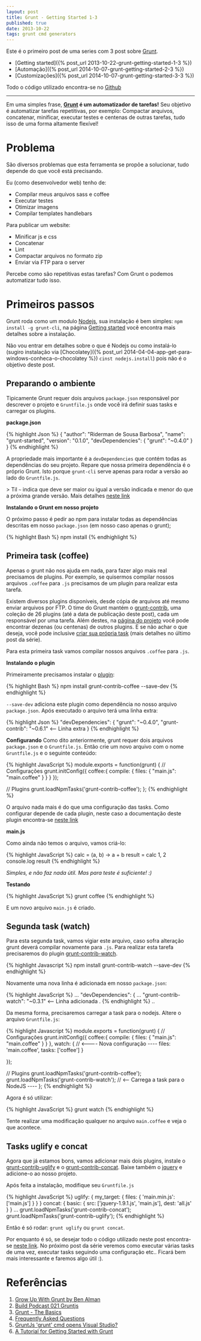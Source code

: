 ```yaml
---
layout: post
title: Grunt - Getting Started 1-3
published: true
date: 2013-10-22
tags: grunt cmd generators
---
```


Este é o primeiro post de uma series com 3 post sobre [Grunt](http://gruntjs.com/).

* [Getting started]({% post_url 2013-10-22-grunt-getting-started-1-3 %})
* [Automação]({% post_url 2014-10-07-grunt-getting-started-2-3 %})
* [Customizações]({% post_url 2014-10-07-grunt-getting-started-3-3 %})

Todo o código utilizado encontra-se no [Github](https://github.com/Ridermansb/grunt-started)

----------

Em uma simples frase, **[Grunt](http://gruntjs.com/) é um automatizador de tarefas!** Seu objetivo é automatizar tarefas repetitivas, por exemplo: Compactar arquivos, concatenar, minificar, executar testes e centenas de outras tarefas, tudo isso de uma forma altamente flexível!

# Problema

São diversos problemas que esta ferramenta se propõe a solucionar, tudo depende do que você está precisando.

Eu (como desenvolvedor web) tenho de:
 * Compilar meus arquivos sass e coffee
 * Executar testes
 * Otimizar imagens
 * Compilar templates handlebars

Para publicar um website:
 * Minificar js e css
 * Concatenar
 * Lint
 * Compactar arquivos no formato zip
 * Enviar via FTP para o server

Percebe como são repetitivas estas tarefas? Com Grunt o podemos automatizar tudo isso.

# Primeiros passos

Grunt roda como um modulo [Nodejs](http://nodejs.org/), sua instalação é bem simples: `npm install -g grunt-cli`, na página [Getting started](http://gruntjs.com/getting-started) você encontra mais detalhes sobre a instalação.

Não vou entrar em detalhes sobre o que é Nodejs ou como instalá-lo (sugiro instalação via [Chocolatey]({% post_url 2014-04-04-app-get-para-windows-conheca-o-chocolatey %}) `cinst nodejs.install`) pois não é o objetivo deste post.


## Preparando o ambiente
Tipicamente Grunt requer dois arquivos `package.json` responsável por descrever o projeto e `Gruntfile.js` onde você irá definir suas tasks e carregar os plugins.

**package.json**

{% highlight Json %}
{
  "author": "Riderman de Sousa Barbosa",
  "name": "grunt-started",
  "version": "0.1.0",
  "devDependencies": {
    "grunt": "~0.4.0"
  }
}
{% endhighlight %}


A propriedade mais importante é a `devDependencies` que contém todas as dependências do seu projeto. Repare que nossa primeira dependência é o próprio Grunt. Isto porque `grunt-cli` serve apenas para rodar a versão ao lado do `Gruntfile.js`.

&gt; Til `~` indica que deve ser maior ou igual a versão indicada e menor do que a próxima grande versão. Mais detalhes [neste link](https://npmjs.org/doc/json.html#Tilde-Version-Ranges)

**Instalando o Grunt em nosso projeto**

O próximo passo é pedir ao npm para instalar todas as dependências descritas em nosso `package.json` (em nosso caso apenas o grunt);

{% highlight Bash %}
npm install
{% endhighlight %}

## Primeira task (coffee)

Apenas o grunt não nos ajuda em nada, para fazer algo mais real precisamos de plugins. Por exemplo, se quisermos compilar nossos arquivos `.coffee` para `.js` precisamos de um plugin para realizar esta tarefa.

Existem diversos plugins disponíveis, desde cópia de arquivos até mesmo enviar arquivos por FTP. O time do Grunt mantém o [grunt-contrib](https://github.com/gruntjs/grunt-contrib), uma coleção de 26 plugins (até a data de publicação deste post), cada um responsável por uma tarefa. Além destes, na [página do projeto](http://gruntjs.com/plugins) você pode encontrar dezenas (ou centenas) de outros plugins.  E se não achar o que deseja, você pode inclusive [criar sua própria task](http://gruntjs.com/creating-tasks) (mais detalhes no último post da série).

Para esta primeira task vamos compilar nossos arquivos `.coffee` para `.js`.

**Instalando o plugin**

Primeiramente precisamos instalar o [plugin](https://github.com/gruntjs/grunt-contrib-coffee):

{% highlight Bash %}
npm install grunt-contrib-coffee --save-dev
{% endhighlight %}


`--save-dev` adiciona este plugin como dependência no nosso arquivo `package.json`. Após executado o arquivo terá uma linha extra:

{% highlight Json %}
"devDependencies": {
  "grunt": "~0.4.0",
  "grunt-contrib": "~0.6.1"  &lt;-- Linha extra
}
{% endhighlight %}


**Configurando**
Como dito anteriormente, grunt requer dois arquivos `package.json` e o `Gruntfile.js`. Então crie um novo arquivo com o nome `Gruntfile.js` e o seguinte conteúdo:

{% highlight JavaScript %}
module.exports = function(grunt) {
  // Configurações
  grunt.initConfig({
    coffee:{
        compile: {
            files: {
                "main.js": "main.coffee"
            }
        }
    }
  });

  // Plugins
  grunt.loadNpmTasks('grunt-contrib-coffee');
};
{% endhighlight %}

O arquivo nada mais é do que uma configuração das tasks.
Como configurar depende de cada plugin, neste caso a documentação deste plugin encontra-se [neste link](https://github.com/gruntjs/grunt-contrib-coffee)

**main.js**

Como ainda não temos o arquivo, vamos criá-lo:

{% highlight JavaScript %}
calc = (a, b) -&gt; a + b
result = calc 1, 2
console.log result
{% endhighlight %}


_Simples, e não faz nada útil. Mas para teste é suficiente! :)_

**Testando**

{% highlight JavaScript %}
grunt coffee
{% endhighlight %}

E um novo arquivo `main.js` é criado.

## Segunda task (watch)

Para esta segunda task, vamos vigiar este arquivo, caso sofra alteração grunt deverá compilar novamente para `.js`.
Para realizar esta tarefa precisaremos do plugin [grunt-contrib-watch](https://github.com/gruntjs/grunt-contrib-watch).

{% highlight Javascript %}
npm install grunt-contrib-watch --save-dev
{% endhighlight %}

Novamente uma nova linha é adicionada em nosso `package.json`:

{% highlight JavaScript %}
...
  "devDependencies": {
    ...
    "grunt-contrib-watch": "~0.3.1" &lt;-- Linha adicionada
    .
{% endhighlight %}
..


Da mesma forma, precisaremos carregar a task para o nodejs. Altere o arquivo `Gruntfile.js`:

{% highlight Javascript %}
module.exports = function(grunt) {
  // Configurações
  grunt.initConfig({
    coffee:{
        compile: {
            files: {
                "main.js": "main.coffee"
            }
        }
    },
    watch: { // &lt;---- Nova configuração ----
        files: 'main.coffee',
        tasks: ['coffee']
    }

  });

  // Plugins
  grunt.loadNpmTasks('grunt-contrib-coffee');
  grunt.loadNpmTasks('grunt-contrib-watch'); // &lt;-- Carrega a task para o NodeJS ----
};
{% endhighlight %}

Agora é só utilizar:

{% highlight JavaScript %}
grunt watch
{% endhighlight %}

Tente realizar uma modificação qualquer no arquivo `main.coffee` e veja o que acontece.

## Tasks uglify e concat

Agora que já estamos bons, vamos adicionar mais dois plugins, instale o [grunt-contrib-uglify](https://github.com/gruntjs/grunt-contrib-uglify) e o [grunt-contrib-concat](https://github.com/gruntjs/grunt-contrib-concat).
Baixe também o [jquery](http://jquery.com/download/) e adicione-o ao nosso projeto.

Após feita a instalação, modifique seu `Gruntfile.js`

{% highlight JavaScript %}
uglify: {
    my_target: {
      files: {
        'main.min.js': ['main.js']
      }
    }
  }
concat: {
        basic: {
            src: ['jquery-1.9.1.js', 'main.js'],
            dest: 'all.js'
        }
    }
    ...
grunt.loadNpmTasks('grunt-contrib-concat');
grunt.loadNpmTasks('grunt-contrib-uglify');
{% endhighlight %}


Então é só rodar: `grunt uglify` ou `grunt concat`.

Por enquanto é só, se desejar todo o código utilizado neste post encontra-se [neste link](https://friendco.de/ui#!user/ridermansb/grunt-started).
No próximo post da série veremos como executar várias tasks de uma vez, executar tasks seguindo uma configuração etc.. Ficará bem mais interessante e faremos algo útil :).

# Referências

 1. [Grow Up With Grunt by Ben Alman](http://www.youtube.com/watch?v=Xp6aFno24x4&amp;list=WLE14C9B184C9F1DEC)
 2. [Build Podcast 021 Gruntjs](http://www.youtube.com/watch?v=LoStSbRRA3I)
 3. [Grunt - The Basics](http://www.youtube.com/watch?v=q3Sqljpr-Vc)
 4. [Frequently Asked Questions](https://github.com/gruntjs/grunt/wiki/Frequently-Asked-Questions)
 5. [GruntJs 'grunt' cmd opens Visual Studio?](http://stackoverflow.com/questions/10933111/gruntjs-grunt-cmd-opens-visual-studio)
 6. [A Tutorial for Getting Started with Grunt](http://justinmccandless.com/blog/A+Tutorial+for+Getting+Started+with+Grunt)[](null)

